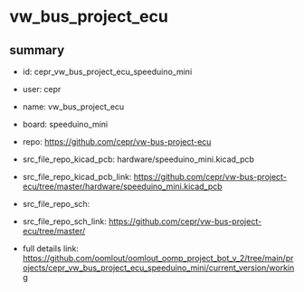 # vw_bus_project_ecu
 
## summary 
* id: cepr_vw_bus_project_ecu_speeduino_mini
* user: cepr
* name: vw_bus_project_ecu
* board: speeduino_mini
* repo: https://github.com/cepr/vw-bus-project-ecu
* src_file_repo_kicad_pcb: hardware/speeduino_mini.kicad_pcb
* src_file_repo_kicad_pcb_link: https://github.com/cepr/vw-bus-project-ecu/tree/master/hardware/speeduino_mini.kicad_pcb


* src_file_repo_sch: 
* src_file_repo_sch_link: https://github.com/cepr/vw-bus-project-ecu/tree/master/
* full details link: https://github.com/oomlout/oomlout_oomp_project_bot_v_2/tree/main/projects/cepr_vw_bus_project_ecu_speeduino_mini/current_version/working  






